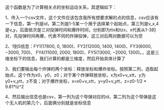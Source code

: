 这个函数是为了计算相关点的坐标运动关系，其逻辑如下：
    
1、传入一个csv文件，这个文件应该包含我所有想要求解的点的信息，csv应该有一下信息，第一列是id，第二列是1-5某一个用于选择某个起始点，第三列是v_x,4是v_y，后面依次是三对投弹时间和爆炸时间，分别即为ttx和tzx，x代表从1-3的对，先投弹时间再爆，代表不同的炸弹投弹，这三对后两对数据可以为空

2、1到5信息：FY1(17800, 0, 1800)、FY2(12000, 1400, 1400)、FY3(6000, −3000, 700)、
FY4(11000, 2000, 1800)、FY5(13000, −2000, 1300)。，这是三维坐标下的信息，我们计算的都是三维度，然后开始具体计算了

3、我们要输出每个炸弹的两个坐标：释放坐标和爆炸坐标。按照第二列，选取起始点，这个作为x0，y0，z0；对于某个炸弹释放坐标，x为x0+v_xtt，y为y0+v_ytt，z不变；对于爆炸坐标，x=x0+v_xtt，y=y0+v_ytt，z=z0-1/2 \* 9.81*tz^2

4、然后输出信息也是csv，第一列为这个导弹对应的id，第二列为这个导弹是这个无人机的第几个，后面俩分别就是坐标信息